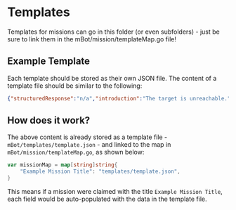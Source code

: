# Templates

Templates for missions can go in this folder (or even subfolders) - just be sure to link them in the mBot/mission/templateMap.go file!

## Example Template

Each template should be stored as their own JSON file. The content of a template file should be similar to the following:

```json
{"structuredResponse":"n/a","introduction":"The target is unreachable.","testing_methodology":"The target is unreachable.","conclusion":"The target is unreachable."}
```

## How does it work?

The above content is already stored as a template file - `mBot/templates/template.json` - and linked to the map in `mBot/mission/templateMap.go`, as shown below:

```go
var missionMap = map[string]string{
	"Example Mission Title": "templates/template.json",
}
```

This means if a mission were claimed with the title `Example Mission Title`, each field would be auto-populated with the data in the template file.
